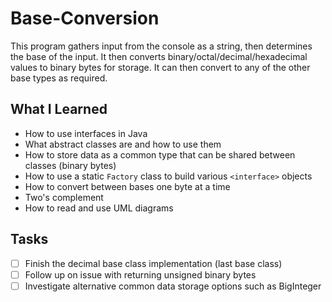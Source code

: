 # Base-Conversion
This program gathers input from the console as a string, then determines the base of the input. It then converts binary/octal/decimal/hexadecimal values to binary bytes for storage. It can then convert to any of the other base types as required.

## What I Learned
* How to use interfaces in Java
* What abstract classes are and how to use them
* How to store data as a common type that can be shared between classes (binary bytes)
* How to use a static `Factory` class to build various `<interface>` objects
* How to convert between bases one byte at a time
* Two's complement
* How to read and use UML diagrams

## Tasks
- [ ] Finish the decimal base class implementation (last base class)
- [ ] Follow up on issue with returning unsigned binary bytes
- [ ] Investigate alternative common data storage options such as BigInteger
